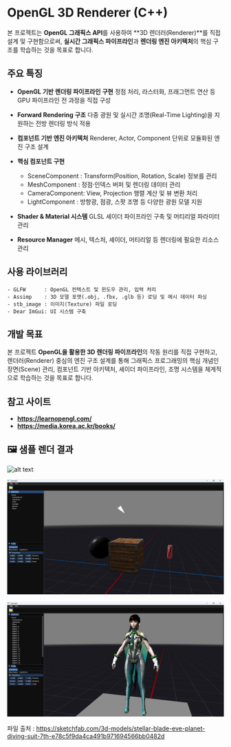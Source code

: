 # OpenGL 3D Renderer (C++)

본 프로젝트는 **OpenGL 그래픽스 API**를 사용하여 **3D 렌더러(Renderer)**를 직접 설계 및 구현함으로써, 
**실시간 그래픽스 파이프라인**과 **렌더링 엔진 아키텍처**의 핵심 구조를 학습하는 것을 목표로 합니다.

## 주요 특징
- **OpenGL 기반 렌더링 파이프라인 구현**
    정점 처리, 라스터화, 프래그먼트 연산 등 GPU 파이프라인 전 과정을 직접 구성

- **Forward Rendering 구조**
    다중 광원 및 실시간 조명(Real-Time Lighting)을 지원하는 전방 렌더링 방식 적용

- **컴포넌트 기반 엔진 아키텍처**
    Renderer, Actor, Component 단위로 모듈화된 엔진 구조 설계

- **핵심 컴포넌트 구현**
    - SceneComponent : Transform(Position, Rotation, Scale) 정보를 관리
    - MeshComponent  : 정점·인덱스 버퍼 및 렌더링 데이터 관리
    - CameraComponent:   View, Projection 행렬 계산 및 뷰 변환 처리
    - LightComponent : 방향광, 점광, 스팟 조명 등 다양한 광원 모델 지원

- **Shader & Material 시스템**
    GLSL 셰이더 파이프라인 구축 및 머티리얼 파라미터 관리

- **Resource Manager**
    메시, 텍스처, 셰이더, 머티리얼 등 렌더링에 필요한 리소스 관리

## 사용 라이브러리
    - GLFW      : OpenGL 컨텍스트 및 윈도우 관리, 입력 처리
    - Assimp    : 3D 모델 포맷(.obj, .fbx, .glb 등) 로딩 및 메시 데이터 파싱
    - stb_image : 이미지(Texture) 파일 로딩
    - Dear ImGui: UI 시스템 구축

## 개발 목표

본 프로젝트 **OpenGL을 활용한 3D 렌더링 파이프라인**의 작동 원리를 직접 구현하고, 렌더러(Renderer) 중심의 엔진 구조 설계를 통해 그래픽스 프로그래밍의 핵심 개념인 장면(Scene) 관리, 컴포넌트 기반 아키텍처, 셰이더 파이프라인, 조명 시스템을 체계적으로 학습하는 것을 목표로 합니다.

## 참고 사이트
- **https://learnopengl.com/**
- **https://media.korea.ac.kr/books/**


## 🖼️ 샘플 렌더 결과

![alt text](screenshot/image.gif)




![alt text](screenshot/image01.png)




![alt text](screenshot/imageF.png)


파일 출처 : https://sketchfab.com/3d-models/stellar-blade-eve-planet-diving-suit-7th-e78c5f9da4ca491b971694566bb0482d